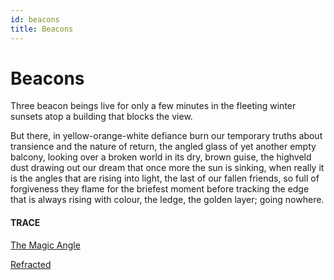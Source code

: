 ```yaml
---
id: beacons
title: Beacons
---
```


# Beacons

Three beacon beings
live for only a few minutes
in the fleeting winter sunsets
atop a building that blocks the view. 

But there, 
in yellow-orange-white defiance
burn our temporary truths
about transience and the nature
of return,
the angled glass of yet another
empty balcony, looking over 
a broken world in its dry, brown guise, 
the highveld dust drawing out
our dream that once more
the sun is sinking,
when really it is the angles
that are rising into light,
the last of our fallen friends,
so full of forgiveness
they flame for the briefest moment
before tracking the edge
that is always rising with colour,
the ledge, the golden layer;
going nowhere.


#### TRACE

[The Magic Angle](http://mriquestions.com/magic-angle.html)

[Refracted](https://www.youtube.com/watch?v=jW1Xa7XSQ7s "Any Mandelbrot will do")